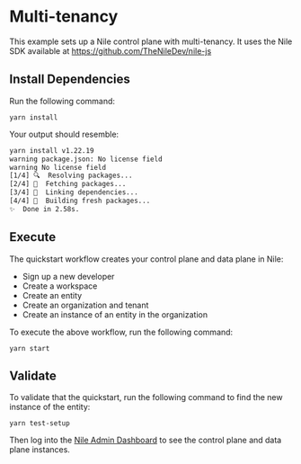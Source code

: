 # Multi-tenancy

This example sets up a Nile control plane with multi-tenancy.
It uses the Nile SDK available at https://github.com/TheNileDev/nile-js

## Install Dependencies

Run the following command:

```
yarn install
```

Your output should resemble:

```bash
yarn install v1.22.19
warning package.json: No license field
warning No license field
[1/4] 🔍  Resolving packages...
[2/4] 🚚  Fetching packages...
[3/4] 🔗  Linking dependencies...
[4/4] 🔨  Building fresh packages...
✨  Done in 2.58s.
```

## Execute

The quickstart workflow creates your control plane and data plane in Nile:

- Sign up a new developer
- Create a workspace
- Create an entity
- Create an organization and tenant
- Create an instance of an entity in the organization

To execute the above workflow, run the following command:

```
yarn start
```

## Validate

To validate that the quickstart, run the following command to find the new instance of the entity:

```
yarn test-setup
```

Then log into the [Nile Admin Dashboard](https://nad.thenile.dev/) to see the control plane and data plane instances. 
